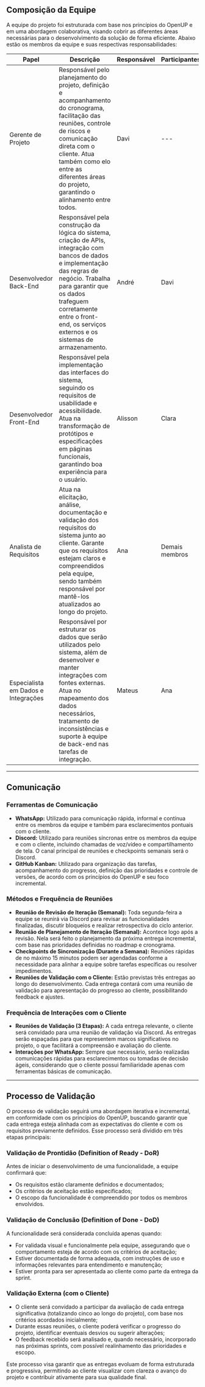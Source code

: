 ## Composição da Equipe

A equipe do projeto foi estruturada com base nos princípios do OpenUP e em uma abordagem colaborativa, visando cobrir as diferentes áreas necessárias para o desenvolvimento da solução de forma eficiente. Abaixo estão os membros da equipe e suas respectivas responsabilidades:

| Papel | Descrição | Responsável | Participantes  |
|-------|-----------|-------------|----------------|
| Gerente de Projeto | Responsável pelo planejamento do projeto, definição e acompanhamento do cronograma, facilitação das reuniões, controle de riscos e comunicação direta com o cliente. Atua também como elo entre as diferentes áreas do projeto, garantindo o alinhamento entre todos. | Davi | --- |
| Desenvolvedor Back-End | Responsável pela construção da lógica do sistema, criação de APIs, integração com bancos de dados e implementação das regras de negócio. Trabalha para garantir que os dados trafeguem corretamente entre o front-end, os serviços externos e os sistemas de armazenamento. | André | Davi |
| Desenvolvedor Front-End | Responsável pela implementação das interfaces do sistema, seguindo os requisitos de usabilidade e acessibilidade. Atua na transformação de protótipos e especificações em páginas funcionais, garantindo boa experiência para o usuário. | Alisson | Clara |
| Analista de Requisitos | Atua na elicitação, análise, documentação e validação dos requisitos do sistema junto ao cliente. Garante que os requisitos estejam claros e compreendidos pela equipe, sendo também responsável por mantê-los atualizados ao longo do projeto. | Ana | Demais membros  
| Especialista em Dados e Integrações | Responsável por estruturar os dados que serão utilizados pelo sistema, além de desenvolver e manter integrações com fontes externas. Atua no mapeamento dos dados necessários, tratamento de inconsistências e suporte à equipe de back-end nas tarefas de integração. | Mateus | Ana |

---

## Comunicação

### Ferramentas de Comunicação

- **WhatsApp:** Utilizado para comunicação rápida, informal e contínua entre os membros da equipe e também para esclarecimentos pontuais com o cliente.
- **Discord:** Utilizado para reuniões síncronas entre os membros da equipe e com o cliente, incluindo chamadas de voz/vídeo e compartilhamento de tela. O canal principal de reuniões e checkpoints semanais será o Discord.
- **GitHub Kanban:** Utilizado para organização das tarefas, acompanhamento do progresso, definição das prioridades e controle de versões, de acordo com os princípios do OpenUP e seu foco incremental.

### Métodos e Frequência de Reuniões

- **Reunião de Revisão de Iteração (Semanal):** Toda segunda-feira a equipe se reunirá via Discord para revisar as funcionalidades finalizadas, discutir bloqueios e realizar retrospectiva do ciclo anterior.
- **Reunião de Planejamento de Iteração (Semanal):** Acontece logo após a revisão. Nela será feito o planejamento da próxima entrega incremental, com base nas prioridades definidas no roadmap e cronograma.
- **Checkpoints de Sincronização (Durante a Semana):** Reuniões rápidas de no máximo 15 minutos podem ser agendadas conforme a necessidade para alinhar a equipe sobre tarefas específicas ou resolver impedimentos.
- **Reuniões de Validação com o Cliente:** Estão previstas três entregas ao longo do desenvolvimento. Cada entrega contará com uma reunião de validação para apresentação do progresso ao cliente, possibilitando feedback e ajustes.

### Frequência de Interações com o Cliente

- **Reuniões de Validação (3 Etapas):** A cada entrega relevante, o cliente será convidado para uma reunião de validação via Discord. As entregas serão espaçadas para que representem marcos significativos no projeto, o que facilitará a compreensão e avaliação do cliente.
- **Interações por WhatsApp:** Sempre que necessário, serão realizadas comunicações rápidas para esclarecimentos ou tomadas de decisão ágeis, considerando que o cliente possui familiaridade apenas com ferramentas básicas de comunicação.

---

## Processo de Validação

O processo de validação seguirá uma abordagem iterativa e incremental, em conformidade com os princípios do OpenUP, buscando garantir que cada entrega esteja alinhada com as expectativas do cliente e com os requisitos previamente definidos. Esse processo será dividido em três etapas principais:

### Validação de Prontidão (Definition of Ready - DoR)

Antes de iniciar o desenvolvimento de uma funcionalidade, a equipe confirmará que:

- Os requisitos estão claramente definidos e documentados;
- Os critérios de aceitação estão especificados;
- O escopo da funcionalidade é compreendido por todos os membros envolvidos.

### Validação de Conclusão (Definition of Done - DoD)

A funcionalidade será considerada concluída apenas quando:

- For validada visual e funcionalmente pela equipe, assegurando que o comportamento esteja de acordo com os critérios de aceitação;
- Estiver documentada de forma adequada, com instruções de uso e informações relevantes para entendimento e manutenção;
- Estiver pronta para ser apresentada ao cliente como parte da entrega da sprint.

### Validação Externa (com o Cliente)

- O cliente será convidado a participar da avaliação de cada entrega significativa (totalizando cinco ao longo do projeto), com base nos critérios acordados inicialmente;
- Durante essas reuniões, o cliente poderá verificar o progresso do projeto, identificar eventuais desvios ou sugerir alterações;
- O feedback recebido será analisado e, quando necessário, incorporado nas próximas sprints, com possível realinhamento das prioridades e escopo.

Este processo visa garantir que as entregas evoluam de forma estruturada e progressiva, permitindo ao cliente visualizar com clareza o avanço do projeto e contribuir ativamente para sua qualidade final.
